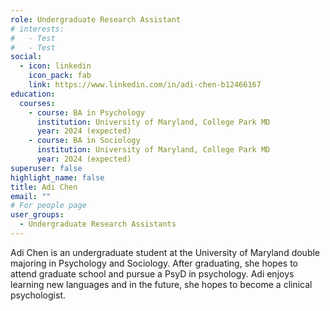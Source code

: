 ```yaml
---
role: Undergraduate Research Assistant
# interests:
#   - Test
#   - Test
social:
  - icon: linkedin
    icon_pack: fab
    link: https://www.linkedin.com/in/adi-chen-b12466167
education:
  courses:
    - course: BA in Psychology
      institution: University of Maryland, College Park MD
      year: 2024 (expected)
    - course: BA in Sociology
      institution: University of Maryland, College Park MD
      year: 2024 (expected)
superuser: false
highlight_name: false
title: Adi Chen
email: ""
# For people page
user_groups: 
  - Undergraduate Research Assistants
---
```

Adi Chen is an undergraduate student at the University of Maryland double majoring in Psychology and Sociology. After graduating, she hopes to attend graduate school and pursue a PsyD in psychology. Adi enjoys learning new languages and in the future, she hopes to become a clinical psychologist. 